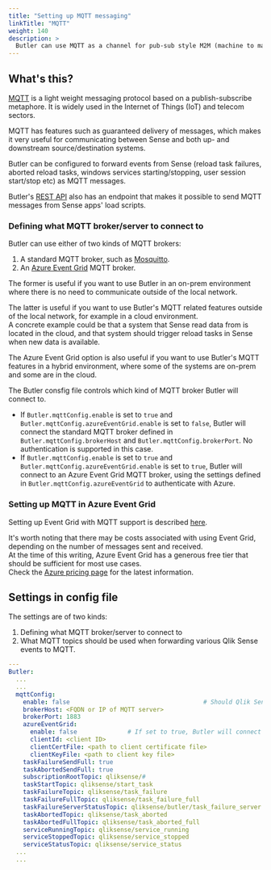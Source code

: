 ```yaml
---
title: "Setting up MQTT messaging"
linkTitle: "MQTT"
weight: 140
description: >
  Butler can use MQTT as a channel for pub-sub style M2M (machine to machine) messages. This page describes how to configure MQTT in Butler.
---
```


## What's this?

[MQTT](https://mqtt.org/) is a light weight messaging protocol based on a publish-subscribe metaphore. It is widely used in the Internet of Things (IoT) and telecom sectors.

MQTT has features such as guaranteed delivery of messages, which makes it very useful for communicating between Sense and both up- and downstream source/destination systems.

Butler can be configured to forward events from Sense (reload task failures, aborted reload tasks, windows services starting/stopping, user session start/stop etc) as MQTT messages.

Butler's [REST API](/docs/reference/rest-api/?operationsSorter=alpha) also has an endpoint that makes it possible to send MQTT messages from Sense apps' load scripts.

### Defining what MQTT broker/server to connect to

Butler can use either of two kinds of MQTT brokers:

1. A standard MQTT broker, such as [Mosquitto](https://mosquitto.org/).
2. An [Azure Event Grid](https://docs.microsoft.com/en-us/azure/event-grid/overview) MQTT broker.

The former is useful if you want to use Butler in an on-prem environment where there is no need to communicate outside of the local network.

The latter is useful if you want to use Butler's MQTT related features outside of the local network, for example in a cloud environment.  
A concrete example could be that a system that Sense read data from is located in the cloud, and that system should trigger reload tasks in Sense when new data is available.

The Azure Event Grid option is also useful if you want to use Butler's MQTT features in a hybrid environment, where some of the systems are on-prem and some are in the cloud.

The Butler consfig file controls which kind of MQTT broker Butler will connect to.

- If `Butler.mqttConfig.enable` is set to `true` and `Butler.mqttConfig.azureEventGrid.enable` is set to `false`, Butler will connect the standard MQTT broker defined in `Butler.mqttConfig.brokerHost` and `Butler.mqttConfig.brokerPort`. No authentication is supported in this case.
- If `Butler.mqttConfig.enable` is set to `true` and `Butler.mqttConfig.azureEventGrid.enable` is set to `true`, Butler will connect to an Azure Event Grid MQTT broker, using the settings defined in `Butler.mqttConfig.azureEventGrid` to authenticate with Azure.

### Setting up MQTT in Azure Event Grid

Setting up Event Grid with MQTT support is described [here](https://learn.microsoft.com/en-us/azure/event-grid/mqtt-publish-and-subscribe-portal).

It's worth noting that there may be costs associated with using Event Grid, depending on the number of messages sent and received.  
At the time of this writing, Azure Event Grid has a generous free tier that should be sufficient for most use cases.  
Check the [Azure pricing page](https://azure.microsoft.com/en-us/pricing/details/event-grid/) for the latest information.

## Settings in config file

The settings are of two kinds:

1. Defining what MQTT broker/server to connect to
2. What MQTT topics should be used when forwarding various Qlik Sense events to MQTT.


```yaml
---
Butler:
  ...
  ...
  mqttConfig:
    enable: false                                     # Should Qlik Sense events be forwarded as MQTT messages?
    brokerHost: <FQDN or IP of MQTT server>
    brokerPort: 1883
    azureEventGrid:
      enable: false              # If set to true, Butler will connect to an Azure Event Grid MQTT Broker, using brokerHost and brokerPort above 
      clientId: <client ID>
      clientCertFile: <path to client certificate file>
      clientKeyFile: <path to client key file>
    taskFailureSendFull: true
    taskAbortedSendFull: true
    subscriptionRootTopic: qliksense/#                                  # Topic that Butler will subscribe to
    taskStartTopic: qliksense/start_task                                # Topic for incoming messages used to start Sense tasks. Should be subtopic to subscriptionRootTopic
    taskFailureTopic: qliksense/task_failure
    taskFailureFullTopic: qliksense/task_failure_full
    taskFailureServerStatusTopic: qliksense/butler/task_failure_server
    taskAbortedTopic: qliksense/task_aborted
    taskAbortedFullTopic: qliksense/task_aborted_full
    serviceRunningTopic: qliksense/service_running
    serviceStoppedTopic: qliksense/service_stopped
    serviceStatusTopic: qliksense/service_status
  ...
  ...
```
